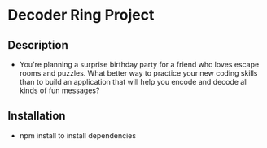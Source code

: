 # Decoder Ring Project

## Description
- You're planning a surprise birthday party for a friend who loves escape rooms and puzzles. What better way to practice your new coding skills than to build an application that will help you encode and decode all kinds of fun messages?

## Installation
- npm install to install dependencies

